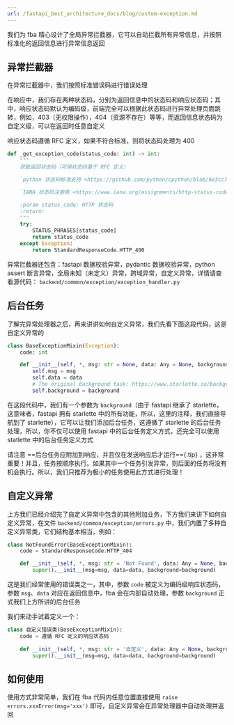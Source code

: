 ```yaml
---
url: /fastapi_best_architecture_docs/blog/custom-exception.md
---
```

我们为 fba 精心设计了全局异常拦截器，它可以自动拦截所有异常信息，并按照标准化的返回信息进行异常信息返回

## 异常拦截器

在异常拦截器中，我们按照标准错误码进行错误处理

在响应中，我们存在两种状态码，分别为返回信息中的状态码和响应状态码；其中，响应状态码默认为编码级，前端完全可以根据此状态码进行异常处理页面跳转，例如，403（无权限操作），404（资源不存在）等等，而返回信息状态码为自定义级，可以在返回时任意自定义

响应状态码遵循 RFC 定义，如果不符合标准，则将状态码处理为 400

```python
def _get_exception_code(status_code: int) -> int:
    """
    获取返回状态码（可用状态码基于 RFC 定义）

    `python 状态码标准支持 <https://github.com/python/cpython/blob/6e3cc72afeaee2532b4327776501eb8234ac787b/Lib/http/__init__.py#L7>`__

    `IANA 状态码注册表 <https://www.iana.org/assignments/http-status-codes/http-status-codes.xhtml>`__

    :param status_code: HTTP 状态码
    :return:
    """
    try:
        STATUS_PHRASES[status_code]
        return status_code
    except Exception:
        return StandardResponseCode.HTTP_400
```

异常拦截器还包含：fastapi 数据校验异常，pydantic 数据校验异常，python assert 断言异常，全局未知（未定义）异常，跨域异常，自定义异常，详情请查看源代码：
`backend/common/exception/exception_handler.py`

## 后台任务

了解完异常处理器之后，再来讲讲如何自定义异常，我们先看下面这段代码，这是自定义异常的

```python
class BaseExceptionMixin(Exception):
    code: int

    def __init__(self, *, msg: str = None, data: Any = None, background: BackgroundTask | None = None):
        self.msg = msg
        self.data = data
        # The original background task: https://www.starlette.io/background/
        self.background = background
```

在这段代码中，我们有一个参数为 `background`（由于 fastapi 继承了 starlette，这意味者，fastapi 拥有 starlette
中的所有功能，所以，这里的注释，我们直接导航到了 starlette），它可以让我们添加后台任务，这遵循了 starlette 的后台任务处理，所以，你不仅可以使用
fastapi 中的后台任务定义方式，还完全可以使用 statlette 中的后台任务定义方式

请注意 ==后台任务应附加到响应，并且仅在发送响应后才运行=={.tip}
，这非常重要！并且，任务按顺序执行。如果其中一个任务引发异常，则后面的任务将没有机会执行。所以，我们只推荐为极小的任务使用此方式进行处理！

## 自定义异常

上方我们已经介绍完了自定义异常中包含的其他附加业务，下方我们来讲下如何自定义异常，在文件
`backend/common/exception/errors.py` 中，我们内置了多种自定义异常类，它们结构基本相当，例如：

```python
class NotFoundError(BaseExceptionMixin):
    code = StandardResponseCode.HTTP_404

    def __init__(self, *, msg: str = 'Not Found', data: Any = None, background: BackgroundTask | None = None):
        super().__init__(msg=msg, data=data, background=background)
```

这是我们经常使用的错误类之一，其中，参数 `code` 被定义为编码级响应状态码，参数 `msg`、`data` 对应在返回信息中，fba
会在内部自动处理，参数 `background` 正式我们上方所讲的后台任务

我们来动手试着定义一个：

```python
class 自定义错误类(BaseExceptionMixin):
    code = 遵循 RFC 定义的响应状态码
    
    def __init__(self, *, msg: str = '自定义', data: Any = None, background: BackgroundTask | None = None):
        super().__init__(msg=msg, data=data, background=background)
```

## 如何使用

使用方式非常简单，我们在 fba 代码内任意位置直接使用 `raise errors.xxxError(msg='xxx')` 即可，自定义异常会在异常处理器中自动处理并返回
